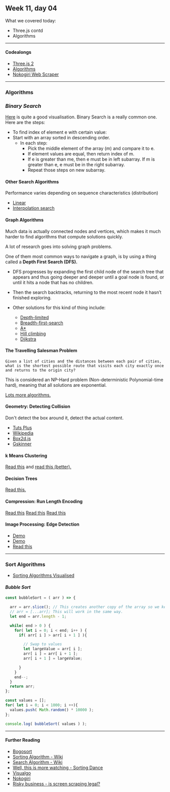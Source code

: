 ## Week 11, day 04

What we covered today:

  - Three.js contd
  - Algorithms

___

#### Codealongs

- [Three.js 2](https://github.com/textchimp/wdi-27/tree/master/week11/3d-graphics-threejs)
- [Algorithms](https://github.com/textchimp/wdi-27/tree/master/week11/algorithms)
- [Nokogiri Web Scraper](https://github.com/GrantjHanrahan/nokogiri-pokemon-scraper)

___

### Algorithms

### _Binary Search_

[Here](https://www.youtube.com/watch?v=ube5EYFlFR0) is quite a good visualisation.
Binary Search is a really common one. Here are the steps:
- To find index of element e with certain value:
- Start with an array sorted in descending order.
  - In each step:
    - Pick the middle element of the array (m) and compare it to e.
    - If element values are equal, then return index of m.
    - If e is greater than me, then e must be in left subarray. If m is greater than e, e must be in the right subarray.
    - Repeat those steps on new subarray.

#### Other Search Algorithms
Performance varies depending on sequence characteristics (distribution)

- [Linear](https://en.wikipedia.org/wiki/Linear_search)
- [Interpolation search](https://en.wikipedia.org/wiki/Interpolation_search)

#### Graph Algorithms
Much data is actually connected nodes and vertices, which makes it much harder to find algorithms that compute solutions quickly.

A lot of research goes into solving graph problems.

One of them most common ways to navigate a graph, is by using a thing called a **Depth First Search (DFS).**

  - DFS progresses by expanding the first child node of the search tree that appears and thus going deeper and deeper until a goal node is found, or until it hits a node that has no children.

  - Then the search backtracks, returning to the most recent node it hasn’t finished exploring.

  - Other solutions for this kind of thing include:
    - [Depth-limited](https://en.wikipedia.org/wiki/Iterative_deepening_depth-first_search)
    - [Breadth-first-search](https://en.wikipedia.org/wiki/Breadth-first_search)
    - [A*](https://en.wikipedia.org/wiki/A*_search_algorithm)
    - [Hill climbing](https://en.wikipedia.org/wiki/Hill_climbing)
    - [Dijkstra](https://en.wikipedia.org/wiki/Dijkstra%27s_algorithm)

#### The Travelling Salesman Problem

  `Given a list of cities and the distances between each pair of cities, what is the shortest possible route that visits each city exactly once and returns to the origin city?`

  This is considered an NP-Hard problem (Non-deterministic Polynomial-time hard), meaning that all solutions are exponential.

  [Lots more algorithms.](https://en.wikipedia.org/wiki/List_of_algorithms)

#### Geometry: Detecting Collision

Don't detect the box around it, detect the actual content.

- [Tuts Plus](https://code.tutsplus.com/tutorials/quick-tip-collision-detection-between-circles--active-10523)
- [Wikipedia](https://en.wikipedia.org/wiki/Collision_detection)
- [Box2d.js](http://box2d-js.sourceforge.net/index2.html)
- [Gskinner](http://blog.gskinner.com/archives/2005/10/source_code_sha.html)

#### k Means Clustering

[Read this](http://vis4.net/blog/posts/map-symbol-clustering-k-means-vs-noverlap/) and [read this (better).](https://en.wikipedia.org/wiki/K-means_clustering)

#### Decision Trees

[Read this.](https://en.wikipedia.org/wiki/Decision_tree_learning)

#### Compression: Run Length Encoding

[Read this](http://pippin.gimp.org/image_processing/chap_dir.html)
[Read this](http://www.fileformat.info/mirror/egff/ch09_03.htm)
[Read this](https://en.wikipedia.org/wiki/Run-length_encoding)

#### Image Processing: Edge Detection
- [Demo](http://nerget.com/edgeDetection/)
- [Demo](http://www.barbafan.de/html5video?video=tron)
- [Read this](https://en.wikipedia.org/wiki/Edge_detection)

___

### Sort Algorithms

- [Sorting Algorithms Visualised](https://www.youtube.com/watch?v=kPRA0W1kECg)


#### _Bubble Sort_

```javascript
const bubbleSort = ( arr ) => {

  arr = arr.slice(); // This creates another copy of the array so we keep the original unchanged.
  // arr = [...arr]; This will work in the same way.
  let end = arr.length - 1;

  while( end > 0 ) {
    for( let i = 0; i < end; i++ ) {
      if( arr[ i ] > arr[ i + 1 ] ){

        // Swap to values
        let largeValue = arr[ i ];
        arr[ i ] = arr[ i + 1 ];
        arr[ i + 1 ] = largeValue;

      }
    }
    end--;
  }
  return arr;
};

const values = [];
for( let i = 0; i < 1000; i ++){
  values.push( Math.random() * 10000 );
};

console.log( bubbleSort( values ) );
```
___

#### Further Reading

- [Bogosort](https://en.wikipedia.org/wiki/Bogosort)
- [Sorting Algorithm - Wiki](https://en.wikipedia.org/wiki/Sorting_algorithm)
- [Search Algorithm - Wiki](https://en.wikipedia.org/wiki/Search_algorithm)
- [Well, this is more watching - Sorting Dance](https://www.youtube.com/watch?v=lyZQPjUT5B4)
- [Visualgo](https://visualgo.net/en)
- [Nokogiri](http://www.nokogiri.org/)
- [Risky business - is screen scraping legal?](https://www.communicationscouncil.org.au/public/content/ViewCategory.aspx?id=1413)
